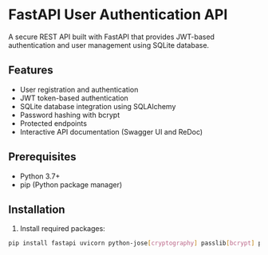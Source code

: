 # FastAPI User Authentication API

A secure REST API built with FastAPI that provides JWT-based authentication and user management using SQLite database.

## Features

- User registration and authentication
- JWT token-based authentication
- SQLite database integration using SQLAlchemy
- Password hashing with bcrypt
- Protected endpoints
- Interactive API documentation (Swagger UI and ReDoc)

## Prerequisites

- Python 3.7+
- pip (Python package manager)

## Installation

1. Install required packages:
```bash
pip install fastapi uvicorn python-jose[cryptography] passlib[bcrypt] python-multipart sqlalchemy